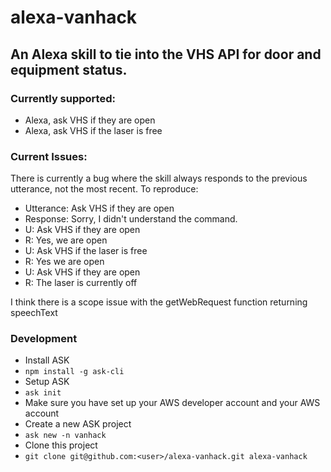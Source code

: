 # alexa-vanhack

## An Alexa skill to tie into the VHS API for door and equipment status. 

### Currently supported:
* Alexa, ask VHS if they are open
* Alexa, ask VHS if the laser is free

### Current Issues:
There is currently a bug where the skill always responds to the previous utterance, not the most recent.  To reproduce:

* Utterance:  Ask VHS if they are open
* Response: Sorry, I didn't understand the command.
* U: Ask VHS if they are open
* R: Yes, we are open
* U: Ask VHS if the laser is free
* R: Yes we are open
* U: Ask VHS if they are open
* R: The laser is currently off

I think there is a scope issue with the getWebRequest function returning speechText

### Development

- Install ASK
 - `npm install -g ask-cli`
- Setup ASK
 - `ask init`
 - Make sure you have set up your AWS developer account and your AWS account
- Create a new ASK project
 - `ask new -n vanhack`
- Clone this project
 - `git clone git@github.com:<user>/alexa-vanhack.git alexa-vanhack`
